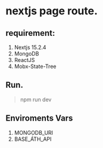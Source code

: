 # nextjs  page route.

## requirement:
1. Nextjs 15.2.4
2. MongoDB
3. ReactJS
4. Mobx-State-Tree



## Run.
> npm run dev


## Enviroments Vars
1. MONGODB_URI
2. BASE_ÁTH_API
